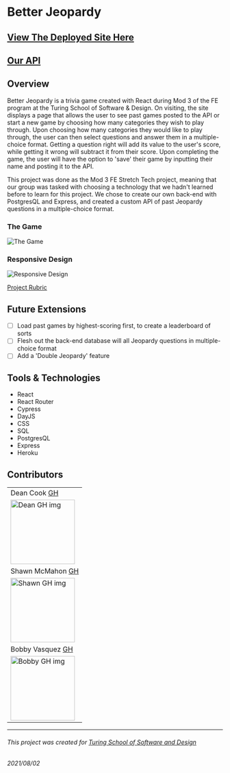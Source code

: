 # Better Jeopardy

## [View The Deployed Site Here](https://better-jeopardy.herokuapp.com/)

## [Our API](https://github.com/hoomberto/better-jeopardy-API-v2)

## Overview

Better Jeopardy is a trivia game created with React during Mod 3 of the FE program at the Turing School of Software & Design. On visiting, the site displays a page that allows the user to see past games posted to the API or start a new game by choosing how many categories they wish to play through. Upon choosing how many categories they would like to play through, the user can then select questions and answer them in a multiple-choice format. Getting a question right will add its value to the user's score, while getting it wrong will subtract it from their score. Upon completing the game, the user will have the option to 'save' their game by inputting their name and posting it to the API.

This project was done as the Mod 3 FE Stretch Tech project, meaning that our group was tasked with choosing a technology that we hadn't learned before to learn for this project. We chose to create our own back-end with PostgresQL and Express, and created a custom API of past Jeopardy questions in a multiple-choice format. 

### The Game 
![The Game](https://media.giphy.com/media/daP5nfTg7Ih8OlYRj7/giphy.gif)


### Responsive Design
![Responsive Design](https://media.giphy.com/media/6lNt4OiA6izr3JcgOv/giphy.gif)



[Project Rubric](https://frontend.turing.edu/projects/module-3/stretch.html)


## Future Extensions

 - [ ] Load past games by highest-scoring first, to create a leaderboard of sorts
 - [ ] Flesh out the back-end database will all Jeopardy questions in multiple-choice format
 - [ ] Add a 'Double Jeopardy' feature

## Tools & Technologies

 - React
 - React Router
 - Cypress
 - DayJS
 - CSS
 - SQL
 - PostgresQL
 - Express
 - Heroku

## Contributors
<table>
     <tr>
          <td> Dean Cook <a href="https://github.com/novaraptur">GH</td>
    </tr>
    </tr>
 <td><img src="https://avatars.githubusercontent.com/u/70540855?v=4" alt="Dean GH img"
width="150" height="auto" /></td>
     <tr>
          <td> Shawn McMahon <a href="https://github.com/shawnmcmahon">GH</td>
      </tr>
      </tr>
<td><img src="https://avatars.githubusercontent.com/u/73731359?v=4" alt="Shawn GH img"
width="150" height="auto" /></td>
    </tr>
     <tr>
        <td> Bobby Vasquez <a href="https://github.com/hoomberto">GH</td>
    </tr>
    </tr>
    <td><img src="https://avatars.githubusercontent.com/u/78388491?v=4" alt="Bobby GH img"
 width="150" height="auto" /></td>
</table>

**************************************************************************
###### This project was created for [Turing School of Software and Design](https://turing.io/)
###### 2021/08/02

